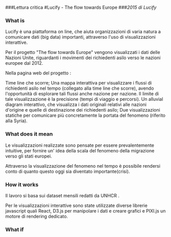 ###Lettura critica
#Lucify - The flow towards Europe
###_2015 di Lucify_

### What is
Lucify è una piattaforma on line, che aiuta organizzazioni di varia natura a comunicare dati (big data) importanti, attraverso l'uso di visualizzazioni interattive.

Per il progetto "The flow towards Europe" vengono visualizzati i dati delle Nazioni Unite, riguardanti i movimenti dei richiedenti asilo verso le nazioni europee dal 2012.

Nella pagina web del progetto :

Time line che scorre;
Una mappa interattiva per visualizzare i flussi di richiedenti asilo nel tempo (collegato alla time line che scorre), avendo l'opportunità di esplorare tali flussi anche nazione per nazione. Il limite di tale visualizzazione è la precisione (tempi di viaggio e percorsi).
Un alluvial diagram interattivo, che visualizza i dati originali relativi alle nazioni d'origine e quelle di destinazione dei richiedenti asilo;
Due visualizzazioni statiche per comunicare più concretamente la portata del fenomeno (riferito alla Syria).

### What does it mean
Le visualizzazioni realizzate sono pensate per essere prevalentemente intuitive, per fornire un' idea della scala del fenomeno della migrazione verso gli stati europei. 

Attraverso la visualizzazione del fenomeno nel tempo è possibile rendersi conto di quanto questo oggi sia diventato importante(crisi).

### How it works
Il lavoro si basa sui dataset mensili redatti da UNHCR .

Per le visualizzazioni interattive sono state utilizzate diverse librerie javascript quali React, D3.js per manipolare i dati e creare grafici e PIXI.js un motore di rendering dedicato.

### What if

